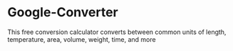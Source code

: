 # Google-Converter

This free conversion calculator converts between common units of length, temperature, area, volume, weight, time, and more
